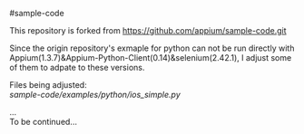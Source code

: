 #sample-code

This repository is forked from <https://github.com/appium/sample-code.git>

Since the origin repository's exmaple for python can not be run directly with Appium(1.3.7)&Appium-Python-Client(0.14)&selenium(2.42.1), I adjust some of them to adpate to these versions.

Files being adjusted:  
*sample-code/examples/python/ios_simple.py*

...  
To be continued... 
